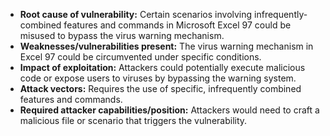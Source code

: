 - **Root cause of vulnerability:** Certain scenarios involving infrequently-combined features and commands in Microsoft Excel 97 could be misused to bypass the virus warning mechanism.
- **Weaknesses/vulnerabilities present:** The virus warning mechanism in Excel 97 could be circumvented under specific conditions.
- **Impact of exploitation:**  Attackers could potentially execute malicious code or expose users to viruses by bypassing the warning system.
- **Attack vectors:** Requires the use of specific, infrequently combined features and commands.
- **Required attacker capabilities/position:** Attackers would need to craft a malicious file or scenario that triggers the vulnerability.